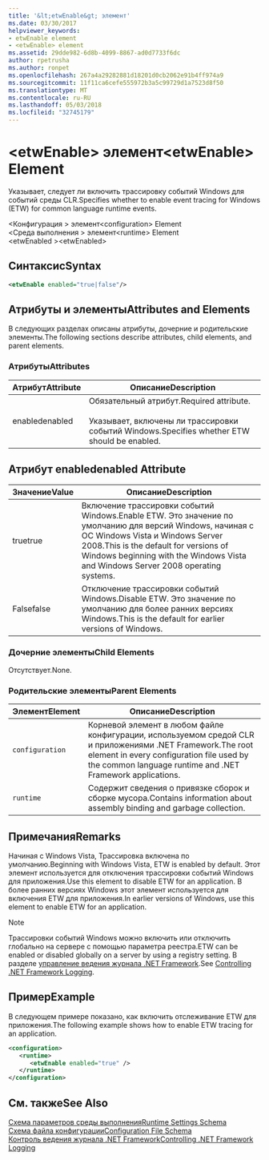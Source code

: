 ```yaml
---
title: '&lt;etwEnable&gt; элемент'
ms.date: 03/30/2017
helpviewer_keywords:
- etwEnable element
- <etwEnable> element
ms.assetid: 29dde982-6d8b-4099-8867-ad0d7733f6dc
author: rpetrusha
ms.author: ronpet
ms.openlocfilehash: 267a4a29282881d18201d0cb2062e91b4ff974a9
ms.sourcegitcommit: 11f11ca6cefe555972b3a5c99729d1a7523d8f50
ms.translationtype: MT
ms.contentlocale: ru-RU
ms.lasthandoff: 05/03/2018
ms.locfileid: "32745179"
---
```

# <a name="ltetwenablegt-element"></a><span data-ttu-id="00d7b-102">&lt;etwEnable&gt; элемент</span><span class="sxs-lookup"><span data-stu-id="00d7b-102">&lt;etwEnable&gt; Element</span></span>
<span data-ttu-id="00d7b-103">Указывает, следует ли включить трассировку событий Windows для событий среды CLR.</span><span class="sxs-lookup"><span data-stu-id="00d7b-103">Specifies whether to enable event tracing for Windows (ETW) for common language runtime events.</span></span>  
  
 <span data-ttu-id="00d7b-104">\<Конфигурация > элемент</span><span class="sxs-lookup"><span data-stu-id="00d7b-104">\<configuration> Element</span></span>  
<span data-ttu-id="00d7b-105">\<Среда выполнения > элемент</span><span class="sxs-lookup"><span data-stu-id="00d7b-105">\<runtime> Element</span></span>  
<span data-ttu-id="00d7b-106">\<etwEnabled ></span><span class="sxs-lookup"><span data-stu-id="00d7b-106">\<etwEnabled></span></span>  
  
## <a name="syntax"></a><span data-ttu-id="00d7b-107">Синтаксис</span><span class="sxs-lookup"><span data-stu-id="00d7b-107">Syntax</span></span>  
  
```xml  
<etwEnable enabled="true|false"/>  
```  
  
## <a name="attributes-and-elements"></a><span data-ttu-id="00d7b-108">Атрибуты и элементы</span><span class="sxs-lookup"><span data-stu-id="00d7b-108">Attributes and Elements</span></span>  
 <span data-ttu-id="00d7b-109">В следующих разделах описаны атрибуты, дочерние и родительские элементы.</span><span class="sxs-lookup"><span data-stu-id="00d7b-109">The following sections describe attributes, child elements, and parent elements.</span></span>  
  
### <a name="attributes"></a><span data-ttu-id="00d7b-110">Атрибуты</span><span class="sxs-lookup"><span data-stu-id="00d7b-110">Attributes</span></span>  
  
|<span data-ttu-id="00d7b-111">Атрибут</span><span class="sxs-lookup"><span data-stu-id="00d7b-111">Attribute</span></span>|<span data-ttu-id="00d7b-112">Описание</span><span class="sxs-lookup"><span data-stu-id="00d7b-112">Description</span></span>|  
|---------------|-----------------|  
|<span data-ttu-id="00d7b-113">enabled</span><span class="sxs-lookup"><span data-stu-id="00d7b-113">enabled</span></span>|<span data-ttu-id="00d7b-114">Обязательный атрибут.</span><span class="sxs-lookup"><span data-stu-id="00d7b-114">Required attribute.</span></span><br /><br /> <span data-ttu-id="00d7b-115">Указывает, включены ли трассировки событий Windows.</span><span class="sxs-lookup"><span data-stu-id="00d7b-115">Specifies whether ETW should be enabled.</span></span>|  
  
## <a name="enabled-attribute"></a><span data-ttu-id="00d7b-116">Атрибут enabled</span><span class="sxs-lookup"><span data-stu-id="00d7b-116">enabled Attribute</span></span>  
  
|<span data-ttu-id="00d7b-117">Значение</span><span class="sxs-lookup"><span data-stu-id="00d7b-117">Value</span></span>|<span data-ttu-id="00d7b-118">Описание</span><span class="sxs-lookup"><span data-stu-id="00d7b-118">Description</span></span>|  
|-----------|-----------------|  
|<span data-ttu-id="00d7b-119">true</span><span class="sxs-lookup"><span data-stu-id="00d7b-119">true</span></span>|<span data-ttu-id="00d7b-120">Включение трассировки событий Windows.</span><span class="sxs-lookup"><span data-stu-id="00d7b-120">Enable ETW.</span></span> <span data-ttu-id="00d7b-121">Это значение по умолчанию для версий Windows, начиная с ОС Windows Vista и Windows Server 2008.</span><span class="sxs-lookup"><span data-stu-id="00d7b-121">This is the default for versions of Windows beginning with the Windows Vista and Windows Server 2008 operating systems.</span></span>|  
|<span data-ttu-id="00d7b-122">False</span><span class="sxs-lookup"><span data-stu-id="00d7b-122">false</span></span>|<span data-ttu-id="00d7b-123">Отключение трассировки событий Windows.</span><span class="sxs-lookup"><span data-stu-id="00d7b-123">Disable ETW.</span></span> <span data-ttu-id="00d7b-124">Это значение по умолчанию для более ранних версиях Windows.</span><span class="sxs-lookup"><span data-stu-id="00d7b-124">This is the default for earlier versions of Windows.</span></span>|  
  
### <a name="child-elements"></a><span data-ttu-id="00d7b-125">Дочерние элементы</span><span class="sxs-lookup"><span data-stu-id="00d7b-125">Child Elements</span></span>  
 <span data-ttu-id="00d7b-126">Отсутствует.</span><span class="sxs-lookup"><span data-stu-id="00d7b-126">None.</span></span>  
  
### <a name="parent-elements"></a><span data-ttu-id="00d7b-127">Родительские элементы</span><span class="sxs-lookup"><span data-stu-id="00d7b-127">Parent Elements</span></span>  
  
|<span data-ttu-id="00d7b-128">Элемент</span><span class="sxs-lookup"><span data-stu-id="00d7b-128">Element</span></span>|<span data-ttu-id="00d7b-129">Описание</span><span class="sxs-lookup"><span data-stu-id="00d7b-129">Description</span></span>|  
|-------------|-----------------|  
|`configuration`|<span data-ttu-id="00d7b-130">Корневой элемент в любом файле конфигурации, используемом средой CLR и приложениями .NET Framework.</span><span class="sxs-lookup"><span data-stu-id="00d7b-130">The root element in every configuration file used by the common language runtime and .NET Framework applications.</span></span>|  
|`runtime`|<span data-ttu-id="00d7b-131">Содержит сведения о привязке сборок и сборке мусора.</span><span class="sxs-lookup"><span data-stu-id="00d7b-131">Contains information about assembly binding and garbage collection.</span></span>|  
  
## <a name="remarks"></a><span data-ttu-id="00d7b-132">Примечания</span><span class="sxs-lookup"><span data-stu-id="00d7b-132">Remarks</span></span>  
 <span data-ttu-id="00d7b-133">Начиная с Windows Vista, Трассировка включена по умолчанию.</span><span class="sxs-lookup"><span data-stu-id="00d7b-133">Beginning with Windows Vista, ETW is enabled by default.</span></span> <span data-ttu-id="00d7b-134">Этот элемент используется для отключения трассировки событий Windows для приложения.</span><span class="sxs-lookup"><span data-stu-id="00d7b-134">Use this element to disable ETW for an application.</span></span> <span data-ttu-id="00d7b-135">В более ранних версиях Windows этот элемент используется для включения ETW для приложения.</span><span class="sxs-lookup"><span data-stu-id="00d7b-135">In earlier versions of Windows, use this element to enable ETW for an application.</span></span>  
  
> [!NOTE]
>  <span data-ttu-id="00d7b-136">Трассировки событий Windows можно включить или отключить глобально на сервере с помощью параметра реестра.</span><span class="sxs-lookup"><span data-stu-id="00d7b-136">ETW can be enabled or disabled globally on a server by using a registry setting.</span></span> <span data-ttu-id="00d7b-137">В разделе [управление ведения журнала .NET Framework](../../../../../docs/framework/performance/controlling-logging.md).</span><span class="sxs-lookup"><span data-stu-id="00d7b-137">See [Controlling .NET Framework Logging](../../../../../docs/framework/performance/controlling-logging.md).</span></span>  
  
## <a name="example"></a><span data-ttu-id="00d7b-138">Пример</span><span class="sxs-lookup"><span data-stu-id="00d7b-138">Example</span></span>  
 <span data-ttu-id="00d7b-139">В следующем примере показано, как включить отслеживание ETW для приложения.</span><span class="sxs-lookup"><span data-stu-id="00d7b-139">The following example shows how to enable ETW tracing for an application.</span></span>  
  
```xml  
<configuration>  
   <runtime>  
      <etwEnable enabled="true" />  
   </runtime>  
</configuration>  
```  
  
## <a name="see-also"></a><span data-ttu-id="00d7b-140">См. также</span><span class="sxs-lookup"><span data-stu-id="00d7b-140">See Also</span></span>  
 [<span data-ttu-id="00d7b-141">Схема параметров среды выполнения</span><span class="sxs-lookup"><span data-stu-id="00d7b-141">Runtime Settings Schema</span></span>](../../../../../docs/framework/configure-apps/file-schema/runtime/index.md)  
 [<span data-ttu-id="00d7b-142">Схема файла конфигурации</span><span class="sxs-lookup"><span data-stu-id="00d7b-142">Configuration File Schema</span></span>](../../../../../docs/framework/configure-apps/file-schema/index.md)  
 [<span data-ttu-id="00d7b-143">Контроль ведения журнала .NET Framework</span><span class="sxs-lookup"><span data-stu-id="00d7b-143">Controlling .NET Framework Logging</span></span>](../../../../../docs/framework/performance/controlling-logging.md)
